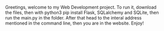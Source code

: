 Greetings, welcome to my Web Development project.
To run it, download the files, then with python3 pip install Flask, SQLalchemy and SQLite, then run the main.py in the folder. After that head to the interal address mentioned in the command line, then you are in the website. Enjoy!
